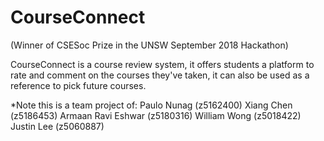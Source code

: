 # CourseConnect
(Winner of CSESoc Prize in the UNSW September 2018 Hackathon)

CourseConnect is a course review system, it offers students a platform to rate and comment on the courses they've taken, it can also be used as a reference to pick future courses.

*Note this is a team project of:
Paulo Nunag (z5162400)
Xiang Chen (z5186453)
Armaan Ravi Eshwar (z5180316)
William Wong (z5018422)
Justin Lee (z5060887)

